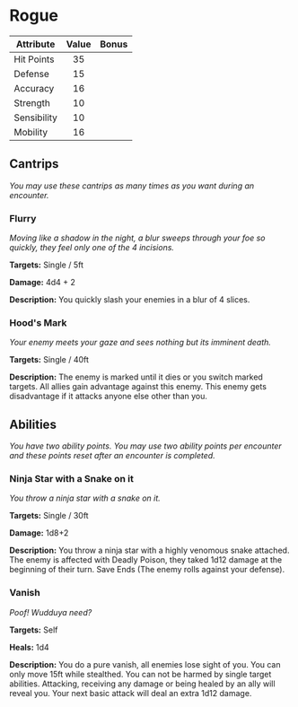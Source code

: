 # Rogue

  |Attribute|Value|Bonus|
  |---| :---: | :---: |
  |Hit Points|35|<center> </center>|
  |Defense|15|<center> </center>|
  |Accuracy|16|<center> </center>|
  |Strength|10|<center> </center>|
  |Sensibility|10|<center> </center>|
  |Mobility|16|<center> </center>|

## Cantrips
  _You may use these cantrips as many times as you want during an encounter._

### Flurry

  _Moving like a shadow in the night, a blur sweeps through your foe so quickly, they feel only one of the 4 incisions._

  **Targets:** Single / 5ft

  **Damage:** 4d4 + 2

  **Description:** You quickly slash your enemies in a blur of 4 slices.

### Hood's Mark

  _Your enemy meets your gaze and sees nothing but its imminent death._

  **Targets:** Single / 40ft

  **Description:** The enemy is marked until it dies or you switch marked targets. All allies gain advantage against this enemy. This enemy gets disadvantage if it attacks anyone else other than you.

## Abilities
  _You have two ability points.  You may use two ability points per encounter and these points reset after an encounter is completed._

### Ninja Star with a Snake on it

  _You throw a ninja star with a snake on it._

  **Targets:** Single / 30ft

  **Damage:** 1d8+2

  **Description:** You throw a ninja star with a highly venomous snake attached. The enemy is affected with Deadly Poison, they taked 1d12 damage at the beginning of their turn. Save Ends (The enemy rolls against your defense).

### Vanish

  _Poof! Wudduya need?_

  **Targets:** Self

  **Heals:** 1d4

  **Description:** You do a pure vanish, all enemies lose sight of you. You can only move 15ft while stealthed. You can not be harmed by single target abilities. Attacking, receiving any damage or being healed by an ally will reveal you. Your next basic attack will deal an extra 1d12 damage.
